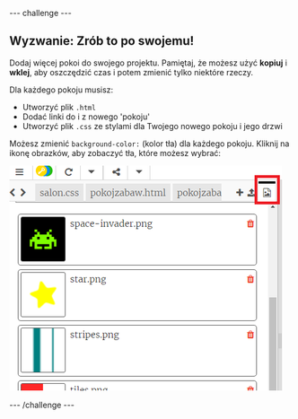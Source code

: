 \--- challenge \---

## Wyzwanie: Zrób to po swojemu!

Dodaj więcej pokoi do swojego projektu. Pamiętaj, że możesz użyć **kopiuj** i **wklej**, aby oszczędzić czas i potem zmienić tylko niektóre rzeczy.

Dla każdego pokoju musisz:

+ Utworzyć plik `.html`
+ Dodać linki do i z nowego 'pokoju'
+ Utworzyć plik `.css` ze stylami dla Twojego nowego pokoju i jego drzwi

Możesz zmienić `background-color:` (kolor tła) dla każdego pokoju. Kliknij na ikonę obrazków, aby zobaczyć tła, które możesz wybrać:

![zrzut ekranu](images/rooms-images.png)

\--- /challenge \---